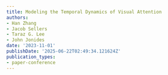 ```yaml
---
title: Modeling the Temporal Dynamics of Visual Attention
authors:
- Han Zhang
- Jacob Sellers
- Taraz G. Lee
- John Jonides
date: '2023-11-01'
publishDate: '2025-06-22T02:49:34.121624Z'
publication_types:
- paper-conference
---
```

